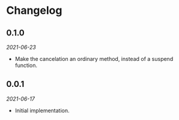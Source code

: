 Changelog
=========

0.1.0
----

_2021-06-23_

 - Make the cancelation an ordinary method, instead of a suspend function.

0.0.1
----

_2021-06-17_

 - Initial implementation.
